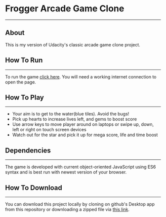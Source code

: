 # Frogger Arcade Game Clone
---

## About

This is my version of Udacity's classic arcade game clone project.

## How To Run
---
To run the game [click here](https://jaym97.github.io/Frogger_Remake/). You will need a working internet connection to open the page.

## How To Play
---
* Your aim is to get to the water(blue tiles). Avoid the bugs!
* Pick up hearts to increase lives left, and gems to boost score
* Use arrow keys to move player around on laptops or swipe up, down, left or right on touch screen devices
* Watch out for the star and pick it up for mega score, life and time boost

## Dependencies
---
The game is developed with current object-oriented JavaScript using ES6 syntax and is best run with newest version of your browser.

## How To Download
---
You can download this project locally by cloning on github's Desktop app from this repository or downloading a zipped file via [this link](https://json-sudo.github.io/Frogger_Remake/archive/master.zip).
